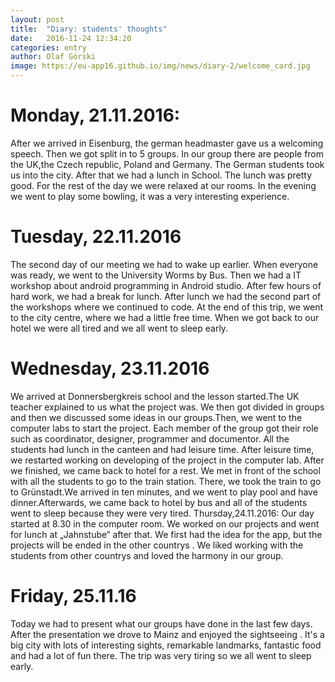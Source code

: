 ```yaml
---
layout: post
title:  "Diary: students' thoughts"
date:   2016-11-24 12:34:20
categories: entry
author: Olaf Górski
image: https://eu-app16.github.io/img/news/diary-2/welcome_card.jpg
---
```


# Monday, 21.11.2016:
After we arrived in Eisenburg, the german headmaster gave us a welcoming speech.
Then we got split in to 5 groups.  In our group there are people from the UK,the Czech republic, Poland and Germany. The German students took us into the city. After that we had a lunch in School. The lunch was pretty good. For the rest of the day we were relaxed at our rooms. In the evening we went to play some bowling, it was a very interesting experience.

# Tuesday, 22.11.2016

The second day of our meeting we had to wake up earlier. When everyone was ready, we went to the University Worms by Bus. Then we had a IT workshop about android programming in Android studio. After few hours of hard work, we had a break for lunch. After lunch we had the second part of the workshops where we continued to code. At the end of this trip, we went to the city centre, where we had a little free time. When we got back to our hotel we were all tired and we all went to sleep early.

# Wednesday, 23.11.2016

We arrived at Donnersbergkreis school and the lesson started.The UK teacher explained to us what the project  was. We then got divided in groups and then we discussed some ideas in our groups.Then, we went to the computer labs to start the project. Each member of the group got their role such as coordinator, designer, programmer and documentor. All the students had lunch in the canteen and had leisure time. After leisure time, we restarted working on developing of the project in the computer lab. After we finished, we came back to hotel for a rest. We met in front of the school with all the students to go to the train station. There, we took the train to go to Grünstadt.We arrived in ten minutes, and we went to play pool and have dinner.Afterwards, we came back to hotel by bus and all of the students went to sleep because they were very tired.
Thursday,24.11.2016:
Our day started at  8.30  in the computer room.
We worked on our projects and went for lunch at „Jahnstube“ after that.
We first had the idea for the app, but the projects will be ended in the other countrys .
We liked working with the students from other countrys and loved the harmony  in our group.

# Friday, 25.11.16

Today we had to present what our groups have done in the last few days.
After the presentation we drove to Mainz and enjoyed the sightseeing .
It's a big city with lots of interesting sights, remarkable  landmarks, fantastic food and had a lot of fun there. The trip was very tiring so we all went to sleep early.



